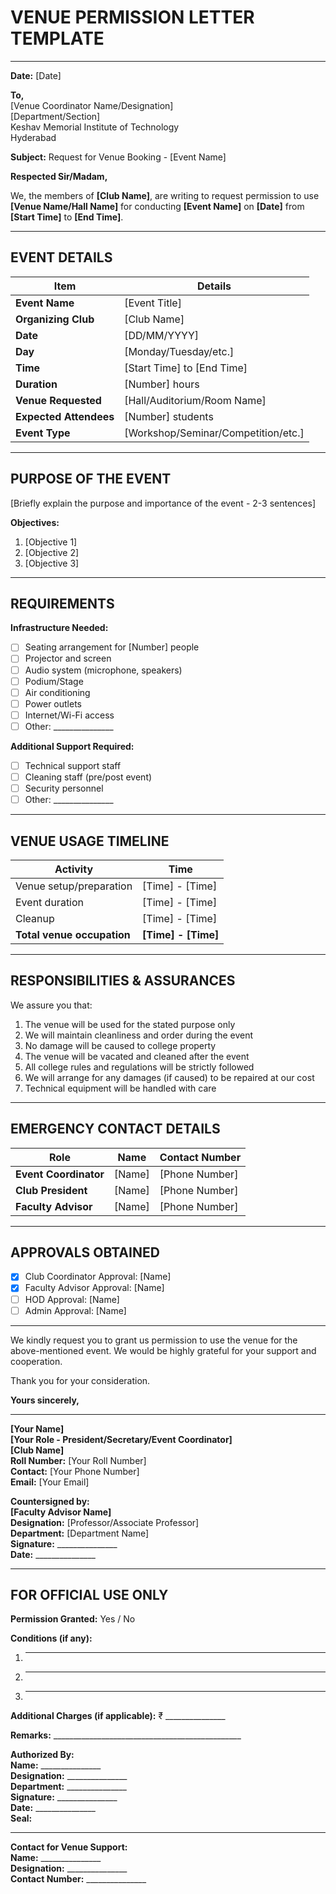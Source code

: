 # VENUE PERMISSION LETTER TEMPLATE

---

**Date:** [Date]

**To,**  
[Venue Coordinator Name/Designation]  
[Department/Section]  
Keshav Memorial Institute of Technology  
Hyderabad

**Subject:** Request for Venue Booking - [Event Name]

**Respected Sir/Madam,**

We, the members of **[Club Name]**, are writing to request permission to use **[Venue Name/Hall Name]** for conducting **[Event Name]** on **[Date]** from **[Start Time]** to **[End Time]**.

---

## EVENT DETAILS

| **Item** | **Details** |
|----------|-------------|
| **Event Name** | [Event Title] |
| **Organizing Club** | [Club Name] |
| **Date** | [DD/MM/YYYY] |
| **Day** | [Monday/Tuesday/etc.] |
| **Time** | [Start Time] to [End Time] |
| **Duration** | [Number] hours |
| **Venue Requested** | [Hall/Auditorium/Room Name] |
| **Expected Attendees** | [Number] students |
| **Event Type** | [Workshop/Seminar/Competition/etc.] |

---

## PURPOSE OF THE EVENT

[Briefly explain the purpose and importance of the event - 2-3 sentences]

**Objectives:**
1. [Objective 1]
2. [Objective 2]
3. [Objective 3]

---

## REQUIREMENTS

**Infrastructure Needed:**
- [ ] Seating arrangement for [Number] people
- [ ] Projector and screen
- [ ] Audio system (microphone, speakers)
- [ ] Podium/Stage
- [ ] Air conditioning
- [ ] Power outlets
- [ ] Internet/Wi-Fi access
- [ ] Other: _______________

**Additional Support Required:**
- [ ] Technical support staff
- [ ] Cleaning staff (pre/post event)
- [ ] Security personnel
- [ ] Other: _______________

---

## VENUE USAGE TIMELINE

| **Activity** | **Time** |
|--------------|----------|
| Venue setup/preparation | [Time] - [Time] |
| Event duration | [Time] - [Time] |
| Cleanup | [Time] - [Time] |
| **Total venue occupation** | **[Time] - [Time]** |

---

## RESPONSIBILITIES & ASSURANCES

We assure you that:
1. The venue will be used for the stated purpose only
2. We will maintain cleanliness and order during the event
3. No damage will be caused to college property
4. The venue will be vacated and cleaned after the event
5. All college rules and regulations will be strictly followed
6. We will arrange for any damages (if caused) to be repaired at our cost
7. Technical equipment will be handled with care

---

## EMERGENCY CONTACT DETAILS

| **Role** | **Name** | **Contact Number** |
|----------|----------|-------------------|
| **Event Coordinator** | [Name] | [Phone Number] |
| **Club President** | [Name] | [Phone Number] |
| **Faculty Advisor** | [Name] | [Phone Number] |

---

## APPROVALS OBTAINED

- [x] Club Coordinator Approval: [Name]
- [x] Faculty Advisor Approval: [Name]
- [ ] HOD Approval: [Name]
- [ ] Admin Approval: [Name]

---

We kindly request you to grant us permission to use the venue for the above-mentioned event. We would be highly grateful for your support and cooperation.

Thank you for your consideration.

**Yours sincerely,**

---

**[Your Name]**  
**[Your Role - President/Secretary/Event Coordinator]**  
**[Club Name]**  
**Roll Number:** [Your Roll Number]  
**Contact:** [Your Phone Number]  
**Email:** [Your Email]  

**Countersigned by:**  
**[Faculty Advisor Name]**  
**Designation:** [Professor/Associate Professor]  
**Department:** [Department Name]  
**Signature:** _______________  
**Date:** _______________

---

## FOR OFFICIAL USE ONLY

**Permission Granted:** Yes / No  

**Conditions (if any):**
1. _______________
2. _______________
3. _______________

**Additional Charges (if applicable):** ₹ _______________

**Remarks:** _______________________________________________

**Authorized By:**  
**Name:** _______________  
**Designation:** _______________  
**Department:** _______________  
**Signature:** _______________  
**Date:** _______________  
**Seal:**

---

**Contact for Venue Support:**  
**Name:** _______________  
**Designation:** _______________  
**Contact Number:** _______________
